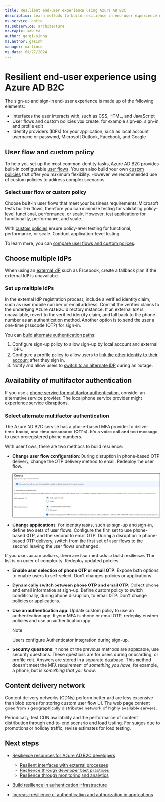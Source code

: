 ```yaml
---
title: Resilient end-user experience using Azure AD B2C
description: Learn methods to build resilience in end-user experience with Azure AD B2C
ms.service: entra
ms.subservice: architecture
ms.topic: how-to
author: gargi-sinha
ms.author: gasinh
manager: martinco
ms.date: 06/27/2024
---
```


# Resilient end-user experience using Azure AD B2C

The sign-up and sign-in end-user experience is made up of the following elements:

- Interfaces the user interacts with, such as CSS, HTML, and JavaScript
- User flows and custom policies you create, for example sign-up, sign-in, and profile edit
- Identity providers (IDPs) for your application, such as local account username or password, Microsoft Outlook, Facebook, and Google

## User flow and custom policy  

To help you set up the most common identity tasks, Azure AD B2C provides built-in configurable [user flows](/azure/active-directory-b2c/user-flow-overview). You can also build your own [custom policies](/azure/active-directory-b2c/custom-policy-overview) that offer you maximum flexibility. However, we recommended use of custom policies to address complex scenarios.

### Select user flow or custom policy

Choose built-in user flows that meet your business requirements. Microsoft tests built-in flows, therefore you can minimize testing for validating policy-level functional, performance, or scale. However, test applications for functionality, performance, and scale.

With [custom policies](/azure/active-directory-b2c/user-flow-overview) ensure policy-level testing for functional, performance, or scale. Conduct application-level testing.

To learn more, you can [compare user flows and custom polices](/azure/active-directory-b2c/user-flow-overview#comparing-user-flows-and-custom-policies).

## Choose multiple IdPs

When using an [external IdP](/azure/active-directory-b2c/add-identity-provider) such as Facebook, create a fallback plan if the external IdP is unavailable.

### Set up multiple IdPs

In the external IdP registration process, include a verified identity claim, such as user mobile number or email address. Commit the verified claims to the underlying Azure AD B2C directory instance. If an external IdP is unavailable, revert to the verified identity claim, and fall back to the phone number as an authentication method. Another option is to send the user a one-time passcode (OTP) for sign-in.

You can [build alternate authentication paths](https://github.com/azure-ad-b2c/samples/tree/master/policies/idps-filter):

 1. Configure sign-up policy to allow sign-up by local account and external IDPs.
 2. Configure a profile policy to allow users to [link the other identity to their account](https://github.com/Azure-Samples/active-directory-b2c-advanced-policies/tree/master/account-linking) after they sign in.
 3. Notify and allow users to [switch to an alternate IDP](/azure/active-directory-b2c/customize-ui-with-html#configure-dynamic-custom-page-content-uri) during an outage.

## Availability of multifactor authentication

If you use a [phone service for multifactor authentication](/azure/active-directory-b2c/phone-authentication-user-flows), consider an alternative service provider. The local phone service provider might experience service disruptions.

### Select alternate multifactor authentication 

The Azure AD B2C service has a phone-based MFA provider to deliver time-based, one-time passcodes (OTPs). It's a voice call and text message to user preregistered phone numbers.

With user flows, there are two methods to build resilience:

- **Change user flow configuration**: During disruption in phone-based OTP delivery, change the OTP delivery method to email. Redeploy the user flow.

   ![Screenshot of user sign-in and sign-up.](media/resilient-end-user-experiences/create-sign-in.png)

- **Change applications**: For identity tasks, such as sign-up and sign-in, define two sets of user flows. Configure the first set to use phone-based OTP, and the second to email OTP. During a disruption in phone-based OTP delivery, switch from the first set of user flows to the second, leaving the user flows unchanged.  

If you use custom policies, there are four methods to build resilience. The list is on order of complexity. Redeploy updated policies.

- **Enable user selection of phone OTP or email OTP**: Expose both options to enable users to self-select. Don't changes policies or applications.
- **Dynamically switch between phone OTP and email OTP**:  Collect phone and email information at sign-up. Define custom policy to switch conditionally, during phone disruption, to email OTP. Don't change policies or applications.
- **Use an authentication app**: Update custom policy to use an authentication app. If your MFA is phone or email OTP, redeploy custom policies and use an authentication app.

   >[!Note]
   >Users configure Authenticator integration during sign-up.

- **Security questions**: If none of the previous methods are applicable, use security questions. These questions are for users during onboarding, or profile edit. Answers are stored in a separate database. This method doesn't meet the MFA requirement of *something you have*, for example, a phone, but is *something that you know*.

## Content delivery network

Content delivery networks (CDNs) perform better and are less expensive than blob stores for storing custom user flow UI. The web page content goes from a geographically distributed network of highly available servers.  

Periodically, test CDN availability and the performance of content distribution through end-to-end scenario and load testing. For surges due to promotions or holiday traffic, revise estimates for load testing.
  
## Next steps

- [Resilience resources for Azure AD B2C developers](resilience-b2c.md)
  
  - [Resilient interfaces with external processes](resilient-external-processes.md)
  - [Resilience through developer best practices](resilience-b2c-developer-best-practices.md)
  - [Resilience through monitoring and analytics](resilience-with-monitoring-alerting.md)
- [Build resilience in authentication infrastructure](resilience-in-infrastructure.md)
- [Increase resilience of authentication and authorization in applications](resilience-app-development-overview.md)
